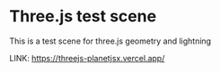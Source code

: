 # Three.js test scene

This is a test scene for three.js geometry and lightning

LINK: https://threejs-planetjsx.vercel.app/
